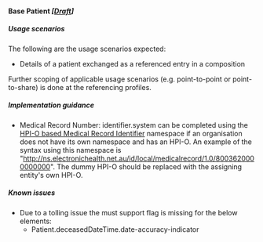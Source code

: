 #### Base Patient *[[Draft](http://hl7.org/fhir/stu3/versions.html#maturity)]*

##### Usage scenarios
The following are the usage scenarios expected:

* Details of a patient exchanged as a referenced entry in a composition

Further scoping of applicable usage scenarios (e.g. point-to-point or point-to-share) is done at the referencing profiles. 

##### Implementation guidance
* Medical Record Number: identifier.system can be completed using the [HPI-O based Medical Record Identifier](http://ns.electronichealth.net.au/id/local/provider/1.0) namespace if an organisation does not have its own namespace and has an HPI-O. An example of the syntax using this namespace is "http://ns.electronichealth.net.au/id/local/medicalrecord/1.0/8003620000000000". The dummy HPI-O should be replaced with the assigning entity's own HPI-O.


##### Known issues
* Due to a tolling issue the must support flag is missing for the below elements:
    * Patient.deceasedDateTime.date-accuracy-indicator




